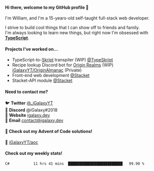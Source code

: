 #### Hi there, welcome to my GitHub profile 👋
I'm William, and I'm a 15-years-old self-taught full-stack web developer.

I strive to build cool things that I can show off to friends and family. \
I'm always looking to learn new things, but right now I'm obsessed with **[TypeScript](https://www.typescriptlang.org/)**.

#### Projects I've worked on...
- TypeScript-to-[Skript](https://github.com/skriptlang/skript) transpiler (WIP) [@TypeSkript](https://github.com/TypeSkript)
- Recipe lookup Discord bot for [Origin Realms](https://originrealms.com) (WIP) [iGalaxyYT/OriginAlmanac](https://github.com/iGalaxyYT/OriginAlmanac) (Private)
- Front-end web development [@Stacket](https://github.com/Stacket)
- Stacket-API module [@Stacket](https://github.com/Stacket)

#### Need to contact me?
🐦 **Twitter** [@\_iGalaxyYT](https://twitter.com/_iGalaxyYT) \
💬 **Discord** @iGalaxy#2018 \
🚀 **Website** [igalaxy.dev](https://igalaxy.dev) \
📧 **Email** [contact@igalaxy.dev](mailto://contact@igalaxy.dev)

#### 🎄 Check out my Advent of Code solutions!
🔗 [iGalaxyYT/aoc](https://github.com/iGalaxyYT/aoc)

#### Check out my weekly stats!
<!--START_SECTION:waka-->
```text
C#           11 hrs 41 mins  █████████████████████████   99.90 % 
```
<!--END_SECTION:waka-->

<!--
**iGalaxyYT/iGalaxyYT** is a ✨ _special_ ✨ repository because its `README.md` (this file) appears on your GitHub profile.

Here are some ideas to get you started:

- 🔭 I’m currently working on ...
- 🌱 I’m currently learning ...
- 👯 I’m looking to collaborate on ...
- 🤔 I’m looking for help with ...
- 💬 Ask me about ...
- 📫 How to reach me: ...
- 😄 Pronouns: ...
- ⚡ Fun fact: ...
-->
